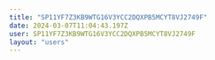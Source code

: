```yaml
---
title: "SP11YF7Z3KB9WTG16V3YCC2DQXPB5MCYT8VJ2749F"
date: 2024-03-07T11:04:43.197Z
user: SP11YF7Z3KB9WTG16V3YCC2DQXPB5MCYT8VJ2749F
layout: "users"
---
```

    